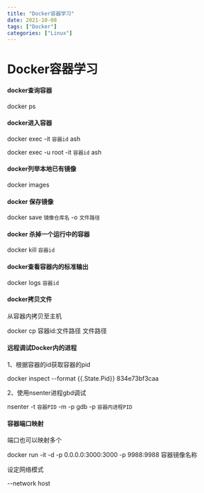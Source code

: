 ```yaml
---
title: "Docker容器学习"
date: 2021-10-08
tags: ["Docker"]
categories: ["Linux"]
---
```


# Docker容器学习

#### docker查询容器

docker ps

#### docker进入容器

docker exec -it `容器id` ash

docker exec -u root -it `容器id` ash

#### docker列举本地已有镜像

docker images

#### docker 保存镜像

docker save `镜像仓库名` -o `文件路径`

#### docker 杀掉一个运行中的容器

docker kill `容器id`

#### docker查看容器内的标准输出

docker logs `容器id`

#### docker拷贝文件

从容器内拷贝至主机

docker cp 容器id:文件路径 文件路径

#### 远程调试Docker内的进程

1、根据容器的id获取容器的pid

docker inspect --format {{.State.Pid}} 834e73bf3caa

2、使用nsenter进程gbd调试

nsenter -t `容器PID` -m -p gdb -p `容器内进程PID`

#### 容器端口映射

端口也可以映射多个

docker run -it -d -p 0.0.0.0:3000:3000 -p 9988:9988 容器镜像名称

设定网络模式

--network host


